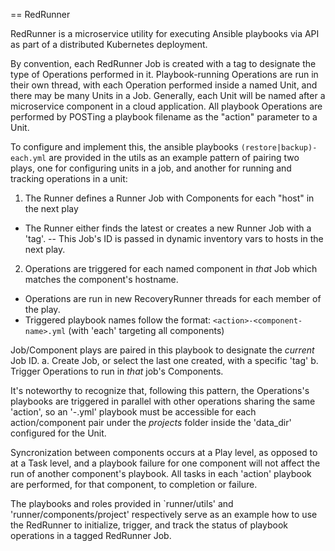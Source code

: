 == RedRunner

RedRunner is a microservice utility for executing Ansible playbooks via API as part of a distributed Kubernetes deployment.

By convention, each RedRunner Job is created with a tag to designate the type of Operations performed in it. Playbook-running Operations are run in their own thread, with each Operation performed inside a named Unit, and there may be many Units in a Job. Generally, each Unit will be named after a microservice component in a cloud application.  All playbook Operations are performed by POSTing a playbook filename as the "action" parameter to a Unit.

To configure and implement this, the ansible playbooks `(restore|backup)-each.yml` are provided in the utils as an example pattern of pairing two plays, one for configuring units in a job, and another for running and tracking operations in a unit:

1. The Runner defines a Runner Job with Components for each "host" in the next play
- The Runner either finds the latest or creates a new Runner Job with a 'tag'. 
-- This Job's ID is passed in dynamic inventory vars to hosts in the next play.

2. Operations are triggered for each named component in _that_ Job which matches the component's hostname.
- Operations are run in new RecoveryRunner threads for each member of the play.
- Triggered playbook names follow the format: `<action>-<component-name>.yml` (with 'each' targeting all components)

Job/Component plays are paired in this playbook to designate the _current_ Job ID.
  a. Create Job, or select the last one created, with a specific 'tag'
  b. Trigger Operations to run in _that_ job's Components.


It's noteworthy to recognize that, following this pattern, the Operations's playbooks are triggered in parallel with other operations sharing the same 'action', so an '<action>-<component>.yml' playbook must be accessible for each action/component pair under the _projects_ folder inside the 'data_dir' configured for the Unit. 

Syncronization between components occurs at a Play level, as opposed to at a Task level, and a playbook failure for one component will not affect the run of another component's playbook.  All tasks in each 'action' playbook are performed, for that component, to completion or failure.

The playbooks and roles provided in `runner/utils' and 'runner/components/project' respectively serve as an example how to use the RedRunner to initialize, trigger, and track the status of playbook operations in a tagged RedRunner Job.
